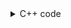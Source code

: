 <details><summary>C++ code</summary>

Runtime `16 ms` Beats `69.20%`.<br>
Memory `15.5 MB` Beats `88.77%`.

![](../../../../assets/427.png)

</details>
